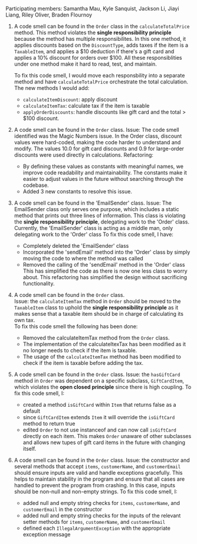Participating members: Samantha Mau, Kyle Sanquist, Jackson Li, Jiayi Liang, Riley Oliver, Braden Flournoy


1. A code smell can be found in the `Order` class in the `calculateTotalPrice` method. This method violates the **single responsibility principle** because the method has multiple responsibilites. In this one method, it applies discounts based on the `DiscountType`, adds taxes if the item is a `TaxableItem`, and applies a $10 deduction if there's a gift card and applies a 10% discount for orders over $100. All these responsiblities under one method make it hard to read, test, and maintain. 

    To fix this code smell, I would move each responsbility into a separate method and have `calculateTotalPrice` orchestrate the total calculation. The new methods I would add: 
    - `calculateItemDiscount`: apply discount 
    - `calculateItemTax`: calculate tax if the item is taxable
    -  `applyOrderDiscounts`: handle discounts like gift card and the total > $100 discount. 


2. A code smell can be found in the `Order` class. 
   Issue: The code smell identified was the Magic Numbers issue.
   In the Order class, discount values were hard-coded, making the code harder to understand and modify. The values 10.0 for gift card discounts and 0.9 for large-order discounts were used directly in calculations.
   Refactoring:
   - By defining these values as constants with meaningful names, we improve code readability and maintainability. The constants make it easier to adjust values in the future without searching through the codebase.
   - Added 3 new constants to resolve this issue.

3. A code smell can be found in the 'EmailSender' class.
   Issue: The EmailSender class only serves one purpose, which includes a static method that prints out three lines of information. This class is violating the **single responsibility principle**, delegating work to the 'Order' class.
   Currently, the 'EmailSender' class is acting as a middle man, only delegating work to the 'Order' class
   To fix this code smell, I have:
   - Completely deleted the 'EmailSender' class
   - Incorporated the 'sendEmail' method into the 'Order' class by simply moving the code to where the method was called
   - Removed the calling of the 'sendEmail' method in the 'Order' class
   This has simplified the code as there is now one less class to worry about. This refactoring has simplified the design without sacrificing functionality.

4. A code smell can be found in the `Order` class.  
   Issue: the `calculateItemTax` method in `Order` should be moved to the `TaxableItem` class to uphold the
   **single responsibility principle** as it makes sense that a taxable item should be in charge of calculating
   its own tax.  
   To fix this code smell the following has been done:
   - Removed the calculateItemTax method from the `Order` class.
   - The implementation of the calculateItexTax has been modified as it no longer needs to check if the item is taxable.
   - The usage of the `calculateItemTax` method has been modified to check if the item is taxable before adding the tax.

5. A code smell can be found in the `Order` class.
   Issue: the `hasGiftCard` method in `Order` was dependent on a specific subclass, `GiftCardItem`, which violates the **open closed principle** since there is high coupling.
   To fix this code smell, I:
   - created a method `isGiftCard` within `Item` that returns false as a default
   - since `GiftCardItem` extends `Item` it will override the `isGiftCard` method to return true
   - edited `Order` to not use instanceof and can now call `isGiftCard` directly on each item. This makes `Order` unaware of other subclasses and allows new tupes of gift card items in the future with changing itself.

6. A code smell can be found in the `Order` class.
   Issue: the constructor and several methods that accept `items`, `customerName`, and `customerEmail` should ensure inputs are valid and handle exceptions gracefully. This helps to maintain stability in the program and ensure that all cases are handled to prevent the program from crashing. In this case, inputs should be non-null and non-empty strings.
   To fix this code smell, I:
   - added null and empty string checks for `items`, `customerName`, and `customerEmail` in the constructor
   - added null and empty string checks for the inputs of the relevant setter methods for `items`, `customerName`, and `customerEmail`
   - defined each `IllegalArgumentException` with the appropriate exception message